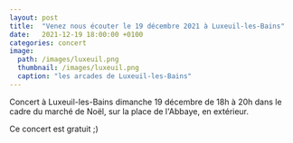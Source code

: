 ```yaml
---
layout: post
title:  "Venez nous écouter le 19 décembre 2021 à Luxeuil-les-Bains"
date:   2021-12-19 18:00:00 +0100
categories: concert
image: 
  path: /images/luxeuil.png
  thumbnail: /images/luxeuil.png
  caption: "les arcades de Luxeuil-les-Bains"
---
```


Concert à Luxeuil-les-Bains dimanche 19 décembre de 18h à 20h dans le cadre du marché de Noël, sur la place de l'Abbaye, en extérieur.

Ce concert est gratuit ;)